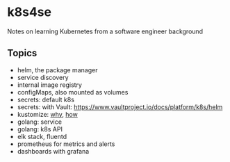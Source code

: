 # k8s4se
Notes on learning Kubernetes from a software engineer background

## Topics

- helm, the package manager
- service discovery
- internal image registry
- configMaps, also mounted as volumes
- secrets: default k8s
- secrets: with Vault: https://www.vaultproject.io/docs/platform/k8s/helm
- kustomize: [why](https://kubernetes.io/blog/2018/05/29/introducing-kustomize-template-free-configuration-customization-for-kubernetes/), [how](https://kubernetes.io/docs/tasks/manage-kubernetes-objects/kustomization/)
- golang: service
- golang: k8s API
- elk stack, fluentd
- prometheus for metrics and alerts
- dashboards with grafana






